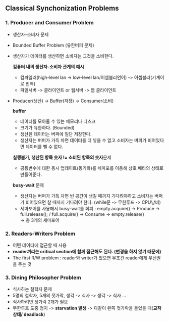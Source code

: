 ## Classical Synchonization Problems

### 1. Producer and Consumer Problem

- 생산자-소비자 문제
- Bounded Buffer Problem (유한버퍼 문제)
- 생산자가 데이터를 생산하면 소비자는 그것을 소비한다.

  **컴퓨터 내의 생산자-소비자 관계의 예시**

  - 컴파일러(high-level lan -> low-level lan/어셈블리언어) -> 어셈블러(기계어로 번역)
  - 파일서버 -> 클라이언트 or 웹서버 -> 웹 클라이언트

- Producer(생산) -> Buffer(저장) -> Consumer(소비)

  **buffer**

  - 데이터를 모아둘 수 있는 메모리나 디스크
  - 크기가 유한하다. (Bounded)
  - 생산된 데이터는 버퍼에 일단 저장한다.
  - 생산자는 버퍼가 가득 차면 데이터를 더 넣을 수 없고 소비자는 버퍼가 비어있다면 데이터를 뺄 수 없다.

  **실행불가, 생산된 항목 숫자 != 소비된 항목의 숫자**문제

  - 공통변수에 대한 동시 업데이트(동기화)를 세마포를 이용해 상호 배타의 상태로 만들어준다.

  **busy-wait** 문제

  - 생산자는 버퍼가 가득 차면 빈 공간이 생길 때까지 기다려야하고 소비자는 버퍼가 비어있으면 찰 때까지 기다려야 한다. (while문 -> 무한루프 -> CPU낭비)
  - 세마포어를 사용해서 busy-wait를 회피 : empty.acquire() -> Produce -> full.release(); / full.acquire() -> Consume -> empty.release()  
    -> 총 3개의 세마포어

### 2. Readers-Writers Problem

- 어떤 데이터에 접근할 때 사용
- **reader끼리는 critical section에 함께 접근해도 된다. (변경을 하지 않기 때문에)**
- The first R/W problem : reader와 writer가 있으면 무조건 reader에게 우선권을 주는 것

### 3. Dining Philosopher Problem

- 식사하는 철학자 문제
- 5명의 철학자, 5개의 젓가락, 생각 -> 식사 -> 생각 -> 식사 ...
- 식사하려면 젓가락 2개가 필요
- 무한루프 도중 정지 -> **starvation 발생** -> 다같이 왼쪽 젓가락을 들었을 때(**교착상태/ deadlock**)
